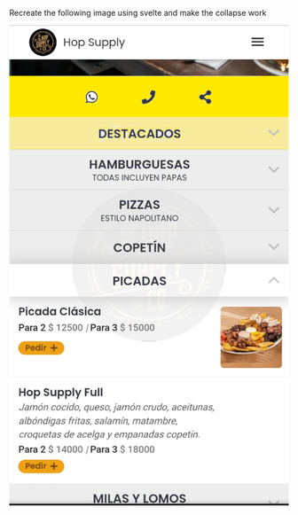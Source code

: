 Recreate the following image using svelte and make the collapse work

![alt text](https://github.com/fradniev/vite-svelte-menu/raw/master/example.png "Example to recreate")